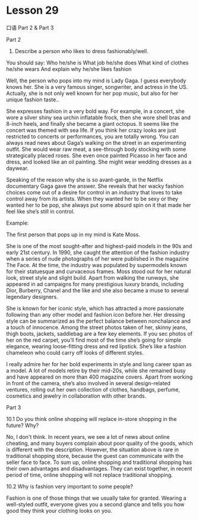 # Lesson 29

口语 Part 2 & Part 3

Part 2

1.   Describe a person who likes to dress fashionably/well. 

You should say:
Who he/she is
What job he/she does
What kind of clothes he/she wears
And explain why he/she likes fashion

Well, the person who pops into my mind is Lady Gaga. I guess everybody knows her. She is a very famous singer, songwriter, and actress in the US. Actually, she is not only well known for her pop music, but also for her unique fashion taste..

She expresses fashion in a very bold way. For example, in a concert, she wore a silver shiny sea urchin inflatable frock, then she wore shell bras and 8-inch heels, and finally she became a giant octopus. It seems like the concert was themed with sea life. If you think her crazy looks are just restricted to concerts or performances, you are totally wrong. You can always read news about Gaga’s walking on the street in an experimenting outfit. She would wear raw meat, a see-through body stocking with some strategically placed roses. She even once painted Picasso in her face and dress, and looked like an oil painting. She might wear wedding dresses as a daywear.

Speaking of the reason why she is so avant-garde, in the Netflix documentary Gaga gave the answer. She reveals that her wacky fashion choices come out of a desire for control in an industry that loves to take control away from its artists. When they wanted her to be sexy or they wanted her to be pop, she always put some absurd spin on it that made her feel like she’s still in control.

Example:

The first person that pops up in my mind is Kate Moss. 

She is one of the most sought-after and highest-paid models in the 90s and early 21st century. In 1990, she caught the attention of the fashion industry when a series of nude photographs of her were published in the magazine The Face. At the time, the industry was populated by supermodels known for their statuesque and curvaceous frames. Moss stood out for her natural look, street style and slight build. Apart from walking the runways, she appeared in ad campaigns for many prestigious luxury brands, including Dior, Burberry, Chanel and the like and she also became a muse to several legendary designers.

She is known for her iconic style, which has attracted a more passionate following than any other model and fashion icon before her. Her dressing style can be summarized as the perfect balance between nonchalance and a touch of innocence. Among the street photos taken of her, skinny jeans, thigh boots, jackets, saddlebag are a few key elements. If you sec photos of her on the red carpet, you’ll find most of the time she’s going for simple elegance, wearing loose-fitting dress and red lipstick. She’s like a fashion chameleon who could carry off looks of different styles.

I really admire her for her bold experiments in style and long career span as a model. A lot of models retire by their mid-20s, while she remained busy and have appeared on more than 400 magazine covers. Apart from working in front of the camera, she’s also involved in several design-related ventures, rolling out her own collection of clothes, handbags, perfume, cosmetics and jewelry in collaboration with other brands.


Part 3

10.1 Do you think online shopping will replace in-store shopping in the future? Why?

No, I don't think. In recent years, we see a lot of news about online cheating, and many buyers complain about poor quality of the goods, which is different with the description. However, the situation above is rare in traditional shopping store, because the guest can communicate with the seller face to face. To sum up, online shopping and traditional shopping has their own advantages and disadvantages. They can exist together, in recent period of time, online shopping will not replace traditional shopping.

10.2 Why is fashion very important to some people?

Fashion is one of those things that we usually take for granted. Wearing a well-styled outfit, everyone gives you a second glance and tells you how good they think your clothing looks on you.




